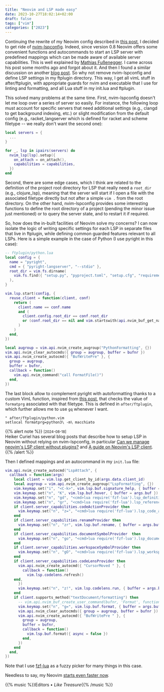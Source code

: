 ```yaml
---
title: "Neovim and LSP made easy"
date: 2023-10-27T18:02:14+02:00
draft: false
tags: ["vim"]
categories: ["2023"]
---
```


Continuing the rewrite of my Neovim config described in [this post](/post/vim-revamp-again/), I decided to get ride of [nvim-lspconfig](https://github.com/neovim/nvim-lspconfig). Indeed, since version 0.8 Neovim offers some convenient functions and autocommands to start an LSP server with predefined mappings which can be made aware of available server capabilities. This is well explained by [Mathias Fußenegger](https://zignar.net/2022/10/01/new-lsp-features-in-neovim-08/). I came across his post some months ago and forgot about it. And then I found a similar discussion on another [blog post](https://f1sty.github.io/neovim/nvim/lsp/language-server/config/dotfiles/completion/2023/09/10/simple-nvim-lsp-setup.html). So why not remove nvim-lspconfig and define LSP settings in my ftplugin directory. This way, I get all vimL stuff in after/ftplugin, with appropriate guards for nvim and executable that I use for linting and formatting, and all Lua stuff in my init.lua and ftplugin.

This solved many problems at the same time. First, nvim-lspconfig doesn't let me loop over a series of server so easily. For instance, the following loop must account for specific servers that need additional settings (e.g., clangd to get background indexing, etc.) or slight modification from the default config (e.g., racket_langserver which is defined for racket and scheme filetype -- we really don't want the second one):

```lua
local servers = {
  ...
}

for _, lsp in ipairs(servers) do
  nvim_lsp[lsp].setup({
    on_attach = on_attach(),
    capabilities = capabilities,
  })
end
```

Second, there are some edge cases, which I think are related to the definition of the project root directory for LSP that really need a `root_dir` (e.g., clojure_lsp), meaning that the server will start if I open a file with the associated filetype directly but not after a simple `vim .` from the root directory. On the other hand, nvim-lspconfig provides some interesting functions to define the root directory of a project (pending the minor issue just mentioned) or to query the server state, and to restart it if required.

So, how does the in-built facilities of Neovim solve my concerns? I can now isolate the logic of writing specific settings for each LSP in separate files that live in ftplugin, while defining common guarded features relevant to all LSPs. Here is a simple example in the case of Python (I use pyright in this case):

```lua
-- ftplugin/python.lua
local config = {
  name = "pyright",
  cmd = { "pyright-langserver", "--stdio" },
  root_dir = vim.fs.dirname(
    vim.fs.find({ "setup.py", "pyproject.toml", "setup.cfg", "requirements.txt", ".git" }, { upward = true })[1]
  ),
}

vim.lsp.start(config, {
  reuse_client = function(client, conf)
    return (
      client.name == conf.name
      and (
        client.config.root_dir == conf.root_dir
        or (conf.root_dir == nil and vim.startswith(api.nvim_buf_get_name(0), "/usr/lib/python"))
      )
    )
  end,
})

local augroup = vim.api.nvim_create_augroup("PythonFormatting", {})
vim.api.nvim_clear_autocmds({ group = augroup, buffer = bufnr })
vim.api.nvim_create_autocmd({ "BufWritePre" }, {
  group = augroup,
  buffer = bufnr,
  callback = function()
    vim.api.nvim_command("call FormatFile()")
  end,
})
```

The last block allow to complement pyright with autoformatting thanks to a custom VimL function, inspired from [this post](https://phelipetls.github.io/posts/code-formatting-vim/), that checks the value of `formatprg` associated with that filetype. This is defined in `after/ftplugin`, which further allows me to use `gq` whenever I want.

```vim
" after/ftplugin/python.vim
setlocal formatprg=python3\ -m\ macchiato
```

{{% alert note %}}
<small>[2024-08-18]</small><br>
Heiker Curiel has several blog posts that describe how to setup LSP in Neovim without relying on nvim-lspconfig, in particular [Can we manage neovim's LSP client without plugins?](https://vonheikemen.github.io/devlog/tools/manage-neovim-lsp-client-without-plugins/) and [A guide on Neovim's LSP client](https://vonheikemen.github.io/devlog/tools/neovim-lsp-client-guide/).
{{% /alert %}}

Then I defined mappings and an autocommand in my `init.lua` file:

```lua
vim.api.nvim_create_autocmd("LspAttach", {
  callback = function(args)
    local client = vim.lsp.get_client_by_id(args.data.client_id)
    local augroup = vim.api.nvim_create_augroup("LspFormatting", {})
    vim.keymap.set("i", "<C-k>", vim.lsp.buf.signature_help, { buffer = args.buf })
    vim.keymap.set("n", "K", vim.lsp.buf.hover, { buffer = args.buf })
    vim.keymap.set("n", "gd", "<cmd>lua require('fzf-lua').lsp_definitions({ jump_to_single_result = true })<cr>")
    vim.keymap.set("n", "gr", "<cmd>lua require('fzf-lua').lsp_references()<cr>")
    if client.server_capabilities.codeActionProvider then
      vim.keymap.set("n", "z=", "<cmd>lua require('fzf-lua').lsp_code_actions()<cr>")
    end
    if client.server_capabilities.renameProvider then
      vim.keymap.set("n", "zr", vim.lsp.buf.rename, { buffer = args.buf })
    end
    if client.server_capabilities.documentSymbolProvider  then
      vim.keymap.set("n", "go", "<cmd>lua require('fzf-lua').lsp_document_symbols()<cr>")
    end
    if client.server_capabilities.workspaceSymbolProvider then
      vim.keymap.set("n", "gO", "<cmd>lua require('fzf-lua').lsp_workspace_symbols()<cr>")
    end
    if client.server_capabilities.codeLensProvider then
      vim.api.nvim_create_autocmd({ "CursorMoved " }, {
        callback = function()
          vim.lsp.codelens.refresh()
	end,
      })
      vim.keymap.set("n", "z!", vim.lsp.codelens.run, { buffer = args.buf, silent = true })
    end
    if client.supports_method("textDocument/formatting") then
      -- vim.api.nvim_buf_create_user_command(bufnr, 'Format', function() vim.lsp.buf.format() end)
      vim.keymap.set("n", "g=", vim.lsp.buf.format, { buffer = args.buf })
      vim.api.nvim_clear_autocmds({ group = augroup, buffer = bufnr })
      vim.api.nvim_create_autocmd({ "BufWritePre " }, {
        group = augroup,
        buffer = bufnr,
        callback = function()
          vim.lsp.buf.format({ async = false })
        end,
      })
    end
  end,
})
```

Note that I use [fzf-lua](https://github.com/ibhagwan/fzf-lua) as a fuzzy picker for many things in this case.

Needless to say, my Neovim [starts even faster now](/micro/2023-10-26-21-18-02/).

{{% music %}}Editors • _Like Treasure_{{% /music %}}
